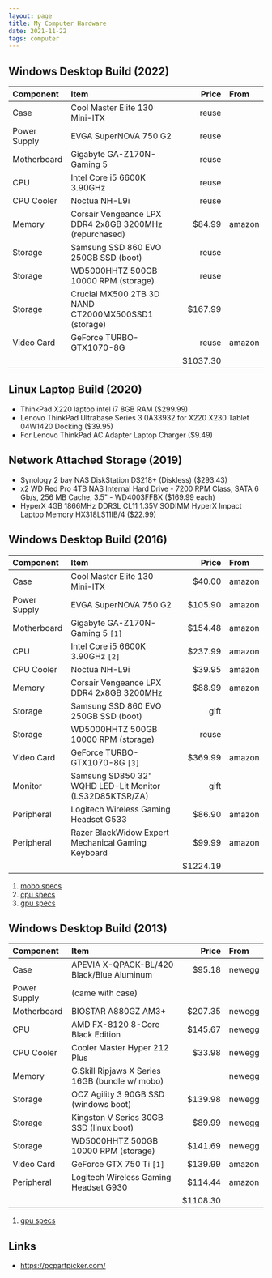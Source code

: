 ```yaml
---
layout: page
title: My Computer Hardware
date: 2021-11-22
tags: computer
---
```


## Windows Desktop Build (2022)

| Component    | Item                                                       |    Price | From     |
|:-------------|:-----------------------------------------------------------|---------:|:---------|
| Case         | Cool Master Elite 130 Mini-ITX                             |    reuse |          |
| Power Supply | EVGA SuperNOVA 750 G2                                      |    reuse |          |
| Motherboard  | Gigabyte GA-Z170N-Gaming 5                                 |    reuse |          |
| CPU          | Intel Core i5 6600K 3.90GHz                                |    reuse |          |
| CPU Cooler   | Noctua NH-L9i                                              |    reuse |          |
| Memory       | Corsair Vengeance LPX DDR4 2x8GB 3200MHz (repurchased)     |   $84.99 | amazon   |
| Storage      | Samsung SSD 860 EVO 250GB SSD (boot)                       |    reuse |          |
| Storage      | WD5000HHTZ 500GB 10000 RPM (storage)                       |    reuse |          |
| Storage      | Crucial MX500 2TB 3D NAND CT2000MX500SSD1 (storage)        |  $167.99 |          |
| Video Card   | GeForce TURBO-GTX1070-8G                                   |    reuse | amazon   |
|              |                                                            | $1037.30 |          |

## Linux Laptop Build (2020)

- ThinkPad X220 laptop intel i7 8GB RAM ($299.99)
- Lenovo ThinkPad Ultrabase Series 3 0A33932 for X220 X230 Tablet 04W1420 Docking ($39.95)
- For Lenovo ThinkPad AC Adapter Laptop Charger ($9.49)

## Network Attached Storage (2019)

- Synology 2 bay NAS DiskStation DS218+ (Diskless) ($293.43)
- x2 WD Red Pro 4TB NAS Internal Hard Drive - 7200 RPM Class, SATA 6 Gb/s, 256 MB Cache, 3.5" - WD4003FFBX ($169.99 each)
- HyperX 4GB 1866MHz DDR3L CL11 1.35V SODIMM HyperX Impact Laptop Memory HX318LS11IB/4 ($22.99)

## Windows Desktop Build (2016)

| Component    | Item                                                       |    Price | From     |
|:-------------|:-----------------------------------------------------------|---------:|:---------|
| Case         | Cool Master Elite 130 Mini-ITX                             |   $40.00 | amazon   |
| Power Supply | EVGA SuperNOVA 750 G2                                      |  $105.90 | amazon   |
| Motherboard  | Gigabyte GA-Z170N-Gaming 5 `[1]`                           |  $154.48 | amazon   |
| CPU          | Intel Core i5 6600K 3.90GHz `[2]`                          |  $237.99 | amazon   |
| CPU Cooler   | Noctua NH-L9i                                              |   $39.95 | amazon   |
| Memory       | Corsair Vengeance LPX DDR4 2x8GB 3200MHz                   |   $88.99 | amazon   |
| Storage      | Samsung SSD 860 EVO 250GB SSD (boot)                       |     gift |          |
| Storage      | WD5000HHTZ 500GB 10000 RPM (storage)                       |    reuse |          |
| Video Card   | GeForce TURBO-GTX1070-8G `[3]`                             |  $369.99 | amazon   |
| Monitor      | Samsung SD850 32" WQHD LED-Lit Monitor (LS32D85KTSR/ZA)    |     gift |          |
| Peripheral   | Logitech Wireless Gaming Headset G533                      |   $86.90 | amazon   |
| Peripheral   | Razer BlackWidow Expert Mechanical Gaming Keyboard         |   $99.99 | amazon   |
|              |                                                            | $1224.19 |          |

1. [mobo specs](https://www.gigabyte.com/Motherboard/GA-Z170N-Gaming-5-rev-10#ov)
2. [cpu specs](https://ark.intel.com/content/www/us/en/ark/products/88191/intel-core-i56600k-processor-6m-cache-up-to-3-90-ghz.html)
3. [gpu specs](https://www.nvidia.com/en-us/geforce/10-series/)

## Windows Desktop Build (2013)

| Component    | Item                                                       |    Price | From     |
|:-------------|:-----------------------------------------------------------|---------:|:---------|
| Case         | APEVIA X-QPACK-BL/420 Black/Blue Aluminum                  |   $95.18 | newegg   |
| Power Supply | (came with case)                                           |          |          |
| Motherboard  | BIOSTAR A880GZ AM3+                                        |  $207.35 | newegg   |
| CPU          | AMD FX-8120 8-Core Black Edition                           |  $145.67 | newegg   |
| CPU Cooler   | Cooler Master Hyper 212 Plus                               |   $33.98 | newegg   |
| Memory       | G.Skill Ripjaws X Series 16GB (bundle w/ mobo)             |          | newegg   |
| Storage      | OCZ Agility 3 90GB SSD (windows boot)                      |  $139.98 | newegg   |
| Storage      | Kingston V Series 30GB SSD (linux boot)                    |   $89.99 | newegg   |
| Storage      | WD5000HHTZ 500GB 10000 RPM (storage)                       |  $141.69 | newegg   |
| Video Card   | GeForce GTX 750 Ti `[1]`                                   |  $139.99 | amazon   |
| Peripheral   | Logitech Wireless Gaming Headset G930                      |  $114.44 | amazon   |
|              |                                                            | $1108.30 |          |

1. [gpu specs](http://www.geforce.com/hardware/desktop-gpus/geforce-gtx-750-ti/specifications)

## Links

- <https://pcpartpicker.com/>
